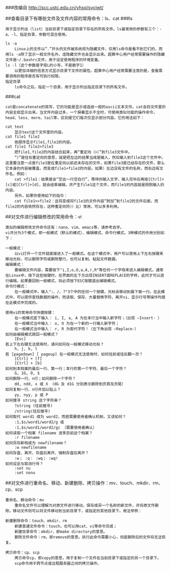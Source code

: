 ###改编自 http://scc.ustc.edu.cn/yhsq/sycjwt/

##查看目录下有哪些文件及文件内容的常用命令：ls、cat
###ls

    用于显示列出（list）当前目录下或指定目录下存在的所有文件。ls最常用的参数有三个：-a、-l、指定目录，参数可混合使用。

    ls -a
        Linux上的文件以“.”开头的文件被系统视为隐藏文件，仅用ls命令是看不到它们的，而用ls -a除了显示一般文件名外，连隐藏文件也会显示出来。超算中心用户经常需要操作的隐藏文件是~/.bashrc文件，用于设定使用程序的环境变量。
    ls -l（这个参数是字母L的小写，不是数字1）
        以更加详细的信息方式显示目录下文件的属性。超算中心用户经常需要注意的是，查看需要调用的程序是否有可执行权限。
    指定目录
        ls命令之后，指定一个目录，用于显示列出指定目录下的所有文件。

###cat

    cat是concatenate的简写，它的功能是显示或连结一般的ascii文本文件。cat会将文件里的内容全部显示出来。当文件内容过多，一个屏幕显示不全时，可使用类似功能的操作命令，head、less、more、tail等，区别是它们每次仅显示部分内容。它的用法如下：

    cat text
        显示text这个文件里的内容。
    cat file1 file2
        依顺序显示file1,file2的内容。
    cat file1 file2>file3
        把file1,file2的内容结合起来，再“重定向（>）”到file3文件中。
        “〉”是往右重定向的意思，就是把左边的结果当成是输入，然后输入到file3这个文件中。这里要注意一点是file3是在重定向以前还未存在的文件，如果file3是已经存在的文件，那么它本身的内容被覆盖，而变成file1+file2的内容。如果〉左边没有文件的名称，而右边有文件名，例如：
        cat >file1：结果是会“空出一行空白行”，等待你输入文字，输入完毕后再按[Ctrl]+[c]或[Ctrl]+[d]，就会结束编辑，并产生file1这个文件，而file1的内容就是刚刚输入的内容。
        另外，如果你使用如下的指令：
        cat file1>>file2：这将变成将file1的文件内容“附加”到file2的文件后面，而file2的内容依然存在，这种重定向符〉〉比〉常用，可以多多利用。 

##对文件进行编辑修改的常用命令：vi

    类似的编辑修改文件命令还有：nano、vim、emacs等，请参考自学。
    vi共分为3个模式，即一般模式（默认的模式）、编辑模式、命令行模式。3种模式的作用分别如下：

    一般模式：
        以vi打开一个文件就直接进入了一般模式。在这个模式中，用户可以使用上下左右按键来移动光标，可以删除字符或删除整行，也可以复制、粘贴文件数据。
    编辑模式：
        要编辑文件内容，需要按下"i,I,o,O,a,A,r,R"等任何一个字母来进入编辑模式。通常在Linux中，按下这些按键时，在界面的左下方出现INSERT或REPLACE的字样，此时才可以进行编辑。如果要回到一般模式，则必须按下ESC按键退出编辑模式。
    命令行模式：
        在一般模式中，输入":、/、?"3个中的任何一个按键，光标会移动到最下面一行。在此模式中，可以提供查找数据的操作，而读取、保存、大量替换字符、离开vi、显示行号等操作均是在此模式中完成的。

    使用vi的常用命令快捷按键：
        在一般模式底下输入： i, I, a, A 为在本行当中输入新字符；（出现 –Insert- ）
        在一般模式当中输入： o, O 为在一个新的一行输入新字符；
        在一般模式当中输入： r, R 为取代字符！（左下角出现 –Replace-）
    如何由编辑模式跳回一般模式？
        [Esc]
    若上下左右键无法使用时，请问如何在一般模式移动光标？
        h, j, k, l
    若 [pagedown] [ pageup] 在一般模式无法使用时，如何往前或往后翻一页？
        [Ctrl] + [f]
        [Ctrl] + [b]
    如何到本档案的最后一行、第一行；本行的第一个字符、最后一个字符？
        G, 1G, 0, $
    如何删除一行、n行；如何删除一个字符？
        dd, ndd, x 或 X （dG 及 d1G 分别表示删除到页首及页尾）
    如何复制一行、n行并加以贴上？
        yy, nyy, p 或 P
    如何搜寻 string 这个字符串？
        ?string (往前搜寻)
        /string(往后搜寻)
    如何取代 word1 成为 word2，而若需要使用者确认机制，又该如何？
        :1,$s/word1/word2/g 或
        :1,$s/word1/word2/gc （需要使用者确认）
    如何读取一个档案 filename 进来目前这个档案？
        :r filename
    如何另存新档成为 newfilename？
        :w newfilename
    如何存盘、离开、存盘后离开、强制存盘后离开？
        :w； :q： :wq； :wq!
    如何设定与取消行号？
        :set nu
        :set nonu 

##对文件进行重命名、移动、新建删除、拷贝操作：mv、touch、mkdir、rm、cp、scp

    重命名、移动命令：mv
        重命名文件可以理解为对原文件进行移动，保存成另一个名称的新文件，并将原文件删除。移动文件则可以将文件移动到当前目录下，或指定的其他目录下。用法举例：
    
    新建删除命令：touch、mkdir、rm
        新建普通文件命令：touch，也可以用cat、vi等命令完成；
        新建目录命令：mkdir，即make directory的意思。
        删除文件命令：rm，即remove的意思。执行此命令需要小心，彻底删除后的文件将无法恢复。
 
    拷贝命令：cp、scp
        拷贝命令cp，即copy的意思，用于复制一个文件在当前目录下或指定的另一个目录下。
        scp命令用于跨节点或远程服务器之间的拷贝操作。

